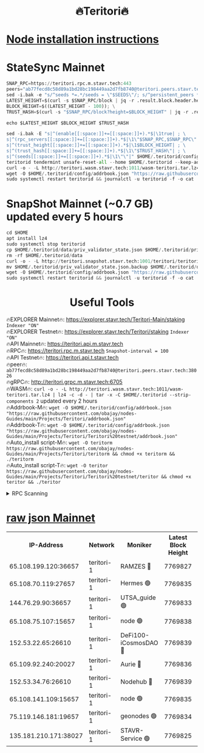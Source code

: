 <h1 align="center"> 🔥Teritori🔥</h1>


[Node installation instructions](https://github.com/obajay/nodes-Guides/tree/main/Projects/Teritori)
=

# StateSync Mainnet
```python
SNAP_RPC=https://teritori.rpc.m.stavr.tech:443
peers="ab77fecd8c58d89a1bd28bc198449aa2d7fb8740@teritori.peers.stavr.tech:38026"
sed -i.bak -e "s/^seeds *=.*/seeds = \"$SEEDS\"/; s/^persistent_peers *=.*/persistent_peers = \"$PEERS\"/" $HOME/.teritorid/config/config.toml
LATEST_HEIGHT=$(curl -s $SNAP_RPC/block | jq -r .result.block.header.height); \
BLOCK_HEIGHT=$((LATEST_HEIGHT - 100)); \
TRUST_HASH=$(curl -s "$SNAP_RPC/block?height=$BLOCK_HEIGHT" | jq -r .result.block_id.hash)

echo $LATEST_HEIGHT $BLOCK_HEIGHT $TRUST_HASH

sed -i.bak -E "s|^(enable[[:space:]]+=[[:space:]]+).*$|\1true| ; \
s|^(rpc_servers[[:space:]]+=[[:space:]]+).*$|\1\"$SNAP_RPC,$SNAP_RPC\"| ; \
s|^(trust_height[[:space:]]+=[[:space:]]+).*$|\1$BLOCK_HEIGHT| ; \
s|^(trust_hash[[:space:]]+=[[:space:]]+).*$|\1\"$TRUST_HASH\"| ; \
s|^(seeds[[:space:]]+=[[:space:]]+).*$|\1\"\"|" $HOME/.teritorid/config/config.toml
teritorid tendermint unsafe-reset-all --home $HOME/.teritorid --keep-addr-book
curl -o - -L http://teritori.wasm.stavr.tech:1011/wasm-teritori.tar.lz4 | lz4 -c -d - | tar -x -C $HOME/.teritorid --strip-components 2
wget -O $HOME/.teritorid/config/addrbook.json "https://raw.githubusercontent.com/obajay/nodes-Guides/main/Projects/Teritori/addrbook.json"
sudo systemctl restart teritorid && journalctl -u teritorid -f -o cat
```

# SnapShot Mainnet (~0.7 GB) updated every 5 hours
```python
cd $HOME
apt install lz4
sudo systemctl stop teritorid
cp $HOME/.teritorid/data/priv_validator_state.json $HOME/.teritorid/priv_validator_state.json.backup
rm -rf $HOME/.teritorid/data
curl -o - -L http://teritori.snapshot.stavr.tech:1001/teritori/teritori-snap.tar.lz4 | lz4 -c -d - | tar -x -C $HOME/.teritorid --strip-components 2
mv $HOME/.teritorid/priv_validator_state.json.backup $HOME/.teritorid/data/priv_validator_state.json
wget -O $HOME/.teritorid/config/addrbook.json "https://raw.githubusercontent.com/obajay/nodes-Guides/main/Projects/Teritori/addrbook.json"
sudo systemctl restart teritorid && journalctl -u teritorid -f -o cat
```
 <h1 align="center"> Useful Tools</h1>

🔥EXPLORER Mainnet🔥:      https://explorer.stavr.tech/Teritori-Main/staking      `Indexer "ON"` \
🔥EXPLORER Testnet🔥:        https://explorer.stavr.tech/Teritori/staking            `Indexer "ON"` \
🔥API Mainnet🔥:                   https://teritori.api.m.stavr.tech \
🔥RPC🔥:                                   https://teritori.rpc.m.stavr.tech                         `Snapshot-interval = 100` \
🔥API Testnet🔥:                     https://teritori.api.t.stavr.tech \
🔥peer🔥:                     `ab77fecd8c58d89a1bd28bc198449aa2d7fb8740@teritori.peers.stavr.tech:38026` \
🔥gRPC🔥:                                http://teritori.grpc.m.stavr.tech:6705 \
🔥WASM🔥: ```curl -o - -L http://teritori.wasm.stavr.tech:1011/wasm-teritori.tar.lz4 | lz4 -c -d - | tar -x -C $HOME/.teritorid --strip-components 2``` updated every 2 hours \
🔥Addrbook-M🔥:    ```wget -O $HOME/.teritorid/config/addrbook.json "https://raw.githubusercontent.com/obajay/nodes-Guides/main/Projects/Teritori/addrbook.json"``` \
🔥Addrbook-T🔥:    ```wget -O $HOME/.teritorid/config/addrbook.json "https://raw.githubusercontent.com/obajay/nodes-Guides/main/Projects/Teritori/Teritori%20testnet/addrbook.json"``` \
🔥Auto_install script-M🔥: ```wget -O teritorm https://raw.githubusercontent.com/obajay/nodes-Guides/main/Projects/Teritori/teritorm && chmod +x teritorm && ./teritorm``` \
🔥Auto_install script-T🔥: ```wget -O teritor https://raw.githubusercontent.com/obajay/nodes-Guides/main/Projects/Teritori/Teritori%20testnet/teritor && chmod +x teritor && ./teritor```

<details>
<summary>RPC Scanning</summary>

<h2 align="center"> We scan nodes in real time every 4 hours. And we provide the final result of RPC endpoints.
We cannot influence the operation of these nodes in any way. </h2>


```python
If Voting Power is higher than 0 --> then the Node is a validator of the network and may be subject to attack and be a potential threat to the chain.
```
```python
We marked such validators with a red symbol
```

</details>

[raw json Mainnet](https://rpc-check.teritorim.stavr.tech/teritorim/rpc-teritorim-result.json)
=



<table><tr><th>IP-Address</th><th>Network</th><th>Moniker</th><th>Latest Block Height</th><th>Earliest Block Height</th><th>Catching Up</th><th>Tx Index</th><th>Voting Power</th><th>Scan Time</th></tr><tr><td>65.108.199.120:36657</td><td>teritori-1</td><td>RAMZES 🔴</td><td>7769827</td><td>5996001</td><td>False</td><td>on</td><td>786743</td><td>2024-03-08T07:21:45.292816504UTC</td></tr><tr><td>65.108.70.119:27657</td><td>teritori-1</td><td>Hermes 🟢</td><td>7769835</td><td>7203180</td><td>False</td><td>on</td><td>0</td><td>2024-03-08T07:22:29.632016481UTC</td></tr><tr><td>144.76.29.90:36657</td><td>teritori-1</td><td>UTSA_guide 🟢</td><td>7769833</td><td>7208001</td><td>False</td><td>on</td><td>0</td><td>2024-03-08T07:22:20.315926117UTC</td></tr><tr><td>65.108.75.107:15657</td><td>teritori-1</td><td>node 🟢</td><td>7769838</td><td>7358868</td><td>False</td><td>on</td><td>0</td><td>2024-03-08T07:22:48.662958131UTC</td></tr><tr><td>152.53.22.65:26610</td><td>teritori-1</td><td>DeFi100-iCosmosDAO 🔴</td><td>7769839</td><td>7536429</td><td>False</td><td>on</td><td>1477480</td><td>2024-03-08T07:22:52.998074584UTC</td></tr><tr><td>65.109.92.240:20027</td><td>teritori-1</td><td>Aurie 🔴</td><td>7769836</td><td>7568001</td><td>False</td><td>on</td><td>119310</td><td>2024-03-08T07:22:36.105408090UTC</td></tr><tr><td>152.53.34.76:26610</td><td>teritori-1</td><td>Nodehub 🔴</td><td>7769839</td><td>7580883</td><td>False</td><td>on</td><td>65671</td><td>2024-03-08T07:22:53.267438397UTC</td></tr><tr><td>65.108.141.109:15657</td><td>teritori-1</td><td>node 🟢</td><td>7769835</td><td>7714496</td><td>False</td><td>on</td><td>0</td><td>2024-03-08T07:22:29.339796151UTC</td></tr><tr><td>75.119.146.181:19657</td><td>teritori-1</td><td>geonodes 🟢</td><td>7769834</td><td>7747478</td><td>False</td><td>on</td><td>0</td><td>2024-03-08T07:22:26.985353073UTC</td></tr><tr><td>135.181.210.171:38027</td><td>teritori-1</td><td>STAVR-Service 🟢</td><td>7769825</td><td>7769001</td><td>False</td><td>on</td><td>0</td><td>2024-03-08T07:21:32.443213719UTC</td></tr></table>
